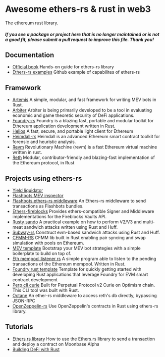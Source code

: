 # Awesome ethers-rs & rust in web3

The ethereum rust library.


#### _If you see a package or project here that is no longer maintained or is not a good fit, please submit a pull request to improve this file. Thank you!_

## Documentation

- [Official book](https://www.gakonst.com/ethers-rs/) Hands-on guide for ethers-rs library
- [Ethers-rs examples](https://github.com/gakonst/ethers-rs/tree/master/examples) Github example of capabilites of ethers-rs

## Framework 
- [Artemis](https://github.com/paradigmxyz/artemis/tree/main) A simple, modular, and fast framework for writing MEV bots in Rust.
- [Arbiter](https://github.com/primitivefinance/arbiter) Arbiter is being primarily developed to be a tool in evaluating economic and game theoretic security of DeFi applications.
- [Foundry-rs](https://github.com/foundry-rs/foundry) Foundry is a blazing fast, portable and modular toolkit for Ethereum application development written in Rust.
- [Helios](https://github.com/0xKitsune/helios/tree/master) A fast, secure, and portable light client for Ethereum
- [Heimdall-rs](https://github.com/Jon-Becker/heimdall-rs) Heimdall is an advanced Ethereum smart contract toolkit for forensic and heuristic analysis.
- [Revm](https://github.com/bluealloy/revm) Revolutionary Machine (revm) is a fast Ethereum virtual machine written in rust.
- [Reth](https://github.com/paradigmxyz/reth) Modular, contributor-friendly and blazing-fast implementation of the Ethereum protocol, in Rust



## Projects using ethers-rs
- [Yield liquidator](https://github.com/yieldprotocol/yield-liquidator/)
- [Flashbots MEV inspector](https://github.com/flashbots/mev-inspect-rs/)
- [Flashbots ethers-rs middleware](https://github.com/onbjerg/ethers-flashbots) An Ethers-rs middleware to send transactions as Flashbots bundles.
- [Ethers-fireblocks](https://github.com/gakonst/ethers-fireblocks) Provides ethers-compatible Signer and Middleware implementations for the Fireblocks Vaults API.
- [Rusty sando](https://github.com/mouseless-eth/rusty-sando) A practical example on how to perform V2/V3 and multi-meat sandwich attacks written using Rust and Huff.
- [Subway-rs](https://github.com/refcell/subway-rs) Construct evm-based sandwich attacks using Rust and Huff.
- [CFMM-RS](https://github.com/0xKitsune/cfmms-rs) 
CFMM lib built in Rust enabling pair syncing and swap simulation with pools on Ethereum.
- [MEV template](https://github.com/degatchi/mev-template-rs) Bootstrap your MEV bot strategies with a simple boilerplate to build on top of.
- [Eth mempool listener rs](https://github.com/0xpanoramix/eth-mempool-listener-rs) A simple program able to listen to the pending transactions of the Ethereum mempool. Written in Rust.
- [Foundry rust template](https://github.com/foundry-rs/foundry-rust-template/tree/master) Template for quickly getting started with developing Rust applications that leverage Foundry for EVM smart contract development
- [Perp cli curie](https://github.com/brendanwenzel/perp_cli_curie) Built for Perpetual Protocol v2 Curie on Optimism chain. This CLI tool was built with Rust.
- [Octane](https://github.com/SorellaLabs/ethers-reth) An ether-rs middleware to access reth's db directly, bypassing JSON-RPC
- [OpenZeppelin-rs](https://github.com/sshmaxime/openzeppelin-rs/tree/master) Use OpenZeppelin's contracts in Rust using ethers-rs library.

## Tutorials

- [Ethers rs library](https://docs.moonbeam.network/builders/build/eth-api/libraries/ethersrs/) How to use the Ethers.rs library to send a transaction and deploy a contract on Moonbase Alpha
- [Building DeFi with Rust](https://hannydevelop.hashnode.dev/building-defi-with-rust-and-ethereum-providers-and-signers-ckppk54ic08fwwhs1edi7h8h1) 

